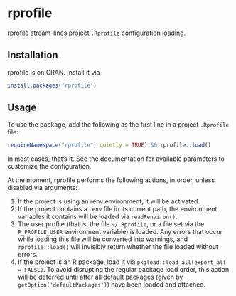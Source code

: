 # rprofile

<span class="pkg">rprofile</span> stream-lines project `.Rprofile` configuration loading.

## Installation

<span class="pkg">rprofile</span> is on CRAN. Install it via

```r
install.packages('rprofile')
```

## Usage

To use the package, add the following as the first line in a project `.Rprofile` file:

```r
requireNamespace("rprofile", quietly = TRUE) && rprofile::load()
```

In most cases, that’s it. See the documentation for available parameters to customize the configuration.

At the moment, <span class="pkg">rprofile</span> performs the following actions, in order, unless disabled via arguments:

1. If the project is using an <span class="pkg">renv</span> environment, it will be activated.
2. If the project contains a `.env` file in its current path, the environment variables it contains will be loaded via `readRenviron()`.
3. The user profile (that is, the file `~/.Rprofile`, or a file set via the `R_PROFILE_USER` environment variable) is loaded. Any errors that occur while loading this file will be converted into warnings, and `rprofile::load()` will invisibly return whether the file loaded without errors.
4. If the project is an R package, load it via `pkgload::load_all(export_all = FALSE)`. To avoid disrupting the regular package load qrder, this action will be deferred until after all default packages (given by `getOption('defaultPackages')`) have been loaded and attached.
